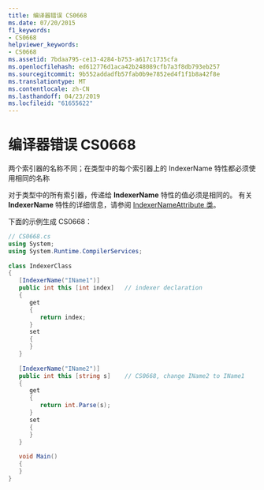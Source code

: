 ```yaml
---
title: 编译器错误 CS0668
ms.date: 07/20/2015
f1_keywords:
- CS0668
helpviewer_keywords:
- CS0668
ms.assetid: 7bdaa795-ce13-4284-b753-a617c1735cfa
ms.openlocfilehash: ed612776d1aca42b248089cfb7a3f8db793eb257
ms.sourcegitcommit: 9b552addadfb57fab0b9e7852ed4f1f1b8a42f8e
ms.translationtype: MT
ms.contentlocale: zh-CN
ms.lasthandoff: 04/23/2019
ms.locfileid: "61655622"
---
```

# <a name="compiler-error-cs0668"></a>编译器错误 CS0668
两个索引器的名称不同；在类型中的每个索引器上的 IndexerName 特性都必须使用相同的名称  
  
 对于类型中的所有索引器，传递给 **IndexerName** 特性的值必须是相同的。 有关 **IndexerName** 特性的详细信息，请参阅 [IndexerNameAttribute 类](xref:System.Runtime.CompilerServices.IndexerNameAttribute)。  
  
 下面的示例生成 CS0668：  
  
```csharp
// CS0668.cs  
using System;  
using System.Runtime.CompilerServices;  
  
class IndexerClass  
{  
   [IndexerName("IName1")]  
   public int this [int index]   // indexer declaration  
   {  
      get  
      {  
         return index;  
      }  
      set  
      {  
      }  
   }  
  
   [IndexerName("IName2")]  
   public int this [string s]    // CS0668, change IName2 to IName1  
   {  
      get  
      {  
         return int.Parse(s);  
      }  
      set  
      {  
      }  
   }  
  
   void Main()  
   {  
   }  
}  
```
